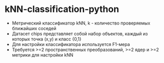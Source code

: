 # kNN-classification-python

* Метрический классификатор kNN, k - количество проверяемых ближайших соседей
* Датасет chips представляет собой набор объектов, каждый из которых точка (x,y) и класс {0,1}
* Для настройки классификатора используется F1-мера
* Требуется >=2 пространственных преобразований, >=2 ядер и >=2 метрики для настройки kNN

